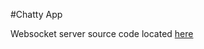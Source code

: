 #Chatty App

Websocket server source code located [here](https://github.com/adriandgr/chatty-websocket)
